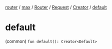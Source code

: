 [router](../../../../index.md) / [max](../../../index.md) / [Router](../../index.md) / [Request](../index.md) / [Creator](index.md) / [default](./default.md)

# default

(common) `fun default(): Creator<Default>`